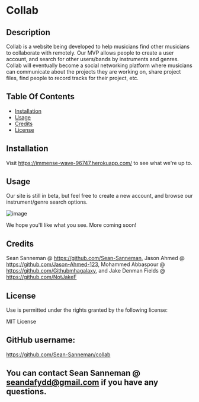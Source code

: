 # Collab

## Description

Collab is a website being developed to help musicians find other musicians to collaborate with remotely. Our MVP allows people to create a user account, and search for other users/bands by instruments and genres. Collab will eventually become a social networking platform where musicians can communicate about the projects they are working on, share project files, find people to record tracks for their project, etc.

## Table Of Contents

- [Installation](#installation)
- [Usage](#usage)
- [Credits](#credits)
- [License](#rights)

## Installation

Visit https://immense-wave-96747.herokuapp.com/ to see what we're up to.

## Usage

Our site is still in beta, but feel free to create a new account, and browse our instrument/genre search options.

![image](https://user-images.githubusercontent.com/64930571/92360896-677f8500-f0a2-11ea-8537-46b8a703c0d9.png)

We hope you'll like what you see. More coming soon!

## Credits

Sean Sanneman @ https://github.com/Sean-Sanneman, Jason Ahmed @ https://github.com/Jason-Ahmed-123, Mohammed Abbaspour @ https://github.com/Githubmhagalaxy, and Jake Denman Fields @ https://github.com/NotJakeF

## License

Use is permitted under the rights granted by the following license:

MIT License

## GitHub username:

https://github.com/Sean-Sanneman/collab

## You can contact Sean Sanneman @ seandafydd@gmail.com if you have any questions.
